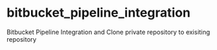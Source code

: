 # bitbucket_pipeline_integration
Bitbucket Pipeline Integration and  Clone private repository to exisiting repository
